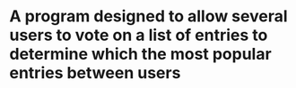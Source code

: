 # A program designed to allow several users to vote on a list of entries to determine which the most popular entries between users